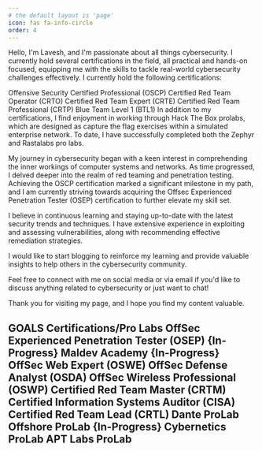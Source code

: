 ```yaml
---
# the default layout is 'page'
icon: fas fa-info-circle
order: 4
---
```


Hello, I'm Lavesh, and I'm passionate about all things cybersecurity. I currently hold several certifications in the field, all practical and hands-on focused, equipping me with the skills to tackle real-world cybersecurity challenges effectively. I currently hold the following certifications:

Offensive Security Certified Professional (OSCP)
Certified Red Team Operator (CRTO)
Certified Red Team Expert (CRTE)
Certified Red Team Professional (CRTP)
Blue Team Level 1 (BTL1)
In addition to my certifications, I find enjoyment in working through Hack The Box prolabs, which are designed as capture the flag exercises within a simulated enterprise network. To date, I have successfully completed both the Zephyr and Rastalabs pro labs.

My journey in cybersecurity began with a keen interest in comprehending the inner workings of computer systems and networks. As time progressed, I delved deeper into the realm of red teaming and penetration testing. Achieving the OSCP certification marked a significant milestone in my path, and I am currently striving towards acquiring the Offsec Experienced Penetration Tester (OSEP) certification to further elevate my skill set.

I believe in continuous learning and staying up-to-date with the latest security trends and techniques. I have extensive experience in exploiting and assessing vulnerabilities, along with recommending effective remediation strategies.

I would like to start blogging to reinforce my learning and provide valuable insights to help others in the cybersecurity community.

Feel free to connect with me on social media or via email if you'd like to discuss anything related to cybersecurity or just want to chat!

Thank you for visiting my page, and I hope you find my content valuable.

GOALS
Certifications/Pro Labs
OffSec Experienced Penetration Tester (OSEP) {In-Progress}
Maldev Academy {In-Progress}
OffSec Web Expert (OSWE)
OffSec Defense Analyst (OSDA)
OffSec Wireless Professional (OSWP)
Certified Red Team Master (CRTM)
Certified Information Systems Auditor (CISA)
Certified Red Team Lead (CRTL)
Dante ProLab
Offshore ProLab {In-Progress}
Cybernetics ProLab
APT Labs ProLab
---
